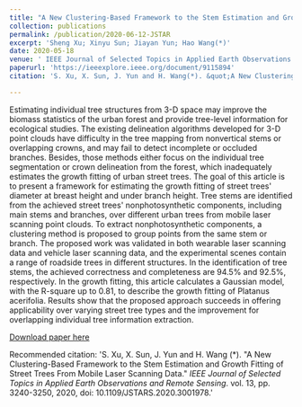 ```yaml
---
title: "A New Clustering-Based Framework to the Stem Estimation and Growth Fitting of Street Trees From Mobile Laser Scanning Data"
collection: publications
permalink: /publication/2020-06-12-JSTAR
excerpt: 'Sheng Xu; Xinyu Sun; Jiayan Yun; Hao Wang(*)'
date: 2020-05-18
venue: ' IEEE Journal of Selected Topics in Applied Earth Observations and Remote Sensing'
paperurl: 'https://ieeexplore.ieee.org/document/9115894'
citation: 'S. Xu, X. Sun, J. Yun and H. Wang(*). &quot;A New Clustering-Based Framework to the Stem Estimation and Growth Fitting of Street Trees From Mobile Laser Scanning Data.&quot; <i>IEEE Journal of Selected Topics in Applied Earth Observations and Remote Sensing</i>. vol. 13, pp. 3240-3250, 2020, doi: 10.1109/JSTARS.2020.3001978.'

---
```

Estimating individual tree structures from 3-D space may improve the biomass statistics of the urban forest and provide tree-level information for ecological studies. The existing delineation algorithms developed for 3-D point clouds have difficulty in the tree mapping from nonvertical stems or overlapping crowns, and may fail to detect incomplete or occluded branches. Besides, those methods either focus on the individual tree segmentation or crown delineation from the forest, which inadequately estimates the growth fitting of urban street trees. The goal of this article is to present a framework for estimating the growth fitting of street trees' diameter at breast height and under branch height. Tree stems are identified from the achieved street trees' nonphotosynthetic components, including main stems and branches, over different urban trees from mobile laser scanning point clouds. To extract nonphotosynthetic components, a clustering method is proposed to group points from the same stem or branch. The proposed work was validated in both wearable laser scanning data and vehicle laser scanning data, and the experimental scenes contain a range of roadside trees in different structures. In the identification of tree stems, the achieved correctness and completeness are 94.5% and 92.5%, respectively. In the growth fitting, this article calculates a Gaussian model, with the R-square up to 0.81, to describe the growth fitting of Platanus acerifolia. Results show that the proposed approach succeeds in offering applicability over varying street tree types and the improvement for overlapping individual tree information extraction.

[Download paper here](http://lostagex.github.io/files/2020-06-12-JSTAR.pdf)

Recommended citation: 'S. Xu, X. Sun, J. Yun and H. Wang (*). &quot;A New Clustering-Based Framework to the Stem Estimation and Growth Fitting of Street Trees From Mobile Laser Scanning Data.&quot; <i>IEEE Journal of Selected Topics in Applied Earth Observations and Remote Sensing</i>. vol. 13, pp. 3240-3250, 2020, doi: 10.1109/JSTARS.2020.3001978.'




